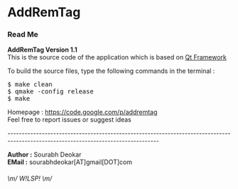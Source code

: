 AddRemTag
=========

<h3>Read Me</h3>
<b>AddRemTag Version 1.1</b><br>
This is the source code of the application which is based on <a href=http://qt-project.org/ >Qt Framework</a><br>

To build the source files, type the following commands in the terminal :
<pre>
$ make clean
$ qmake -config release
$ make
</pre>

Homepage : <a href=https://code.google.com/p/addremtag >https://code.google.com/p/addremtag</a><br>
Feel free to report issues or suggest ideas<br>


-----------------------------------------------------------------------------------------------------------------------------------<br>


<b>Author :</b> Sourabh Deokar	
<b>EMail :</b> sourabhdeokar[AT]gmail[DOT]com

<h6>	
 	\m/ W!LSP! \m/ 
</h6>

